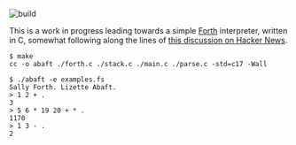 ![build](https://github.com/eigenhombre/abaft/actions/workflows/build.yml/badge.svg)

This is a work in progress leading towards a simple
[Forth](https://en.wikipedia.org/wiki/Forth_(programming_language))
interpreter, written in C, somewhat following along the lines of [this
discussion on Hacker
News](https://news.ycombinator.com/item?id=13082825).

<!-- The following examples are autogenerated, do not change by hand! -->
<!-- BEGIN EXAMPLES -->

    
    $ make
    cc -o abaft ./forth.c ./stack.c ./main.c ./parse.c -std=c17 -Wall
    
    $ ./abaft -e examples.fs
    Sally Forth. Lizette Abaft.
    > 1 2 + .
    3
    > 5 6 * 19 20 + * .
    1170
    > 1 3 - .
    2
    
    
    
<!-- END EXAMPLES -->
